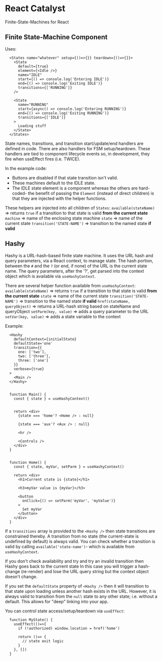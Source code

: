 # React Catalyst

Finite-State-Machines for React


## Finite State-Machine Component

Uses:
```
  <States name="whatever" setup={()=>{}} teardown={()=>{}}>
    <State
      default={true}
      element={<Idle />}
      name="IDLE"
      start={() => console.log('Entering IDLE')}
      end={() => console.log('Exiting IDLE')}
      transitions={['RUNNING']}
    />
    
    <State
      name="RUNNING"
      start={async() => console.log('Entering RUNNING')}
      end={() => console.log('Exiting RUNNING')}
      transitions={['IDLE']}
    >
      Loading stuff
    </State>
  </States>
```

State names, transitions, and transition start/update/end handlers are defined in code.
There are also handlers for FSM setup/teardown.
These handlers are tied to component lifecycle events so, in development, they fire when useEffect fires (i.e. TWICE).

In the example code:
* Buttons are disabled if that state transition isn't valid.
* These machines default to the IDLE state.
* The IDLE state element is a component whereas the others are hard-coded- the benefit of passing the `Element` (instead of direct children) is that they are injected with the helper functions.

These helpers are injected into all children of `States`:
  `available(stateName)` => returns `true` if a transition to that state is valid **from the current state**
  `machine`<String> => name of the enclosing state machine
  `state`<String> => name of the current state
  `transition('STATE-NAME')`<Function> => transition to the named state **if valid**


## Hashy

Hashy is a URL-hash-based finite state machine.
It uses the URL hash and query parameters, via a React context, to manage state.
The hash portion, between the `#` and the `?` (or end, if none) of the URL is the current state name.
The query parameters, after the '?', get parsed into the context object which is available via `useHashyContext`.

There are several helper function available from `useHashyContext`:
  `available(stateName)` => returns `true` if a transition to that state is valid **from the current state**
  `state`<String> => name of the current state
  `transition('STATE-NAME')`<Function> => transition to the named state **if valid**
  `href(stateName, queryObject)`<Function> => returns a URL-hash string based on stateName and queryObject
  `setParm(key, value)`<Function> => adds a query parameter to the URL
  `setVar(key, value)`<Function> => adds a state variable to the context


Example:
```
  <Hashy
    defaultContext={initialState}
    defaultState='one'
    transition={{
      one: ['two'],
      two: ['three'],
      three: ['one']
    }}
    verbose={true}
  >
    <Main />
  </Hashy>


  function Main() {
    const { state } = useHashyContext()
    
    
    return <div>
      {state === 'home'? <Home /> : null}
      
      {state === 'aux'? <Aux /> : null}
      
      <hr />
      
      <Controls />
    </div>
  }


  function Home() {
    const { state, myVar, setParm } = useHashyContext()
    
    return <div>
      <h1>Current state is {state}</h1>
      
      <h3>myVar value is {myVar}</h3>
      
      <button
        onClick={() => setParm('myVar', 'myValue')}
      >
        Set myVar
      </button>
    </div>
  }
```


If a `transitions` array is provided to the `<Hashy />` then state transitions are constrained thereby.
A transition from no state (the current-state is undefined by default) is always valid.
You can check whether a transition is valid by calling `available('state-name')`- which is available from `useHashyContext`.

If you don't check availability and try and try an invalid transition then Hashy goes back to the current state
In this case you will trigger a hash-change (re-render) and lose the URL query string but the context object doesn't change.

If you set the `defaultState` property of `<Hashy />` then it will transition to that state upon loading unless another hash exists in the URL.
However, it is always valid to transition from the `null` state to any other state; i.e. without a default.
This allows for "deep" linking into your app.

You can control state access/setup/teardown via `useEffect`:

```
  function MyState() {
    useEffect(()=>{
      if (!authorized) window.location = href('home')
      
      return ()=> {
        // state exit logic
      }
    }, [])
  }
```
